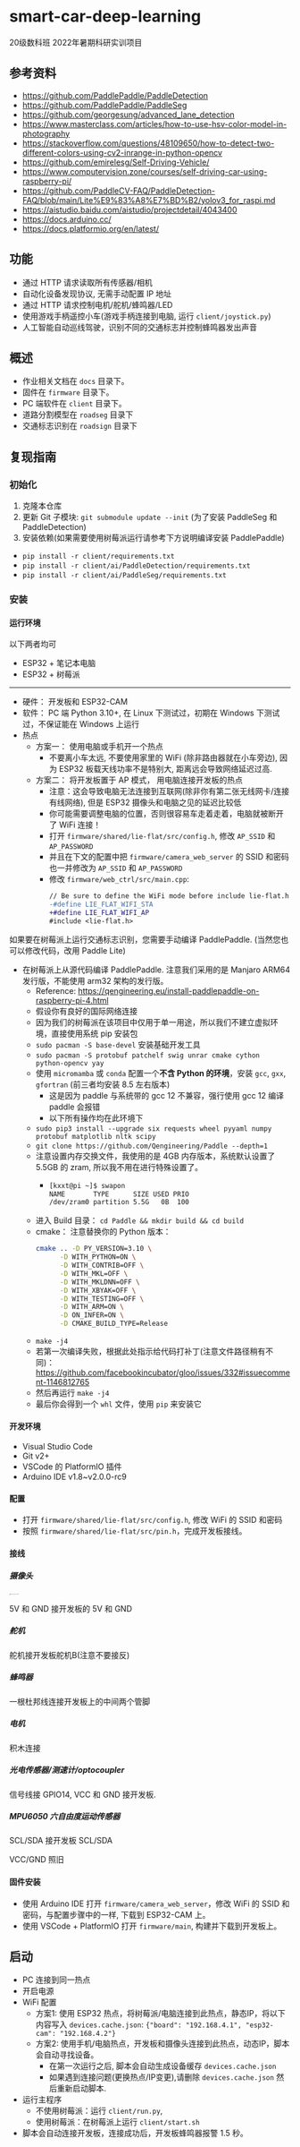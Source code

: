 # smart-car-deep-learning

20级数科班 2022年暑期科研实训项目

## 参考资料

- https://github.com/PaddlePaddle/PaddleDetection
- https://github.com/PaddlePaddle/PaddleSeg
- https://github.com/georgesung/advanced_lane_detection
- https://www.masterclass.com/articles/how-to-use-hsv-color-model-in-photography
- https://stackoverflow.com/questions/48109650/how-to-detect-two-different-colors-using-cv2-inrange-in-python-opencv
- https://github.com/emirelesg/Self-Driving-Vehicle/
- https://www.computervision.zone/courses/self-driving-car-using-raspberry-pi/
- https://github.com/PaddleCV-FAQ/PaddleDetection-FAQ/blob/main/Lite%E9%83%A8%E7%BD%B2/yolov3_for_raspi.md
- https://aistudio.baidu.com/aistudio/projectdetail/4043400
- https://docs.arduino.cc/
- https://docs.platformio.org/en/latest/

## 功能

- 通过 HTTP 请求读取所有传感器/相机
- 自动化设备发现协议, 无需手动配置 IP 地址
- 通过 HTTP 请求控制电机/舵机/蜂鸣器/LED
- 使用游戏手柄遥控小车(游戏手柄连接到电脑, 运行 `client/joystick.py`)
- 人工智能自动巡线驾驶，识别不同的交通标志并控制蜂鸣器发出声音

## 概述

- 作业相关文档在 `docs` 目录下。
- 固件在 `firmware` 目录下。
- PC 端软件在 `client` 目录下。
- 道路分割模型在 `roadseg` 目录下
- 交通标志识别在 `roadsign` 目录下


## 复现指南


### 初始化

1. 克隆本仓库
2. 更新 Git 子模块: `git submodule update --init` (为了安装 PaddleSeg 和 PaddleDetection)
3. 安装依赖(如果需要使用树莓派运行请参考下方说明编译安装 PaddlePaddle)
  - `pip install -r client/requirements.txt`
  - `pip install -r client/ai/PaddleDetection/requirements.txt`
  - `pip install -r client/ai/PaddleSeg/requirements.txt`

### 安装

#### 运行环境

以下两者均可
- ESP32 + 笔记本电脑
- ESP32 + 树莓派

---

- 硬件： 开发板和 ESP32-CAM
- 软件： PC 端 Python 3.10+, 在 Linux 下测试过，初期在 Windows 下测试过，不保证能在 Windows 上运行
- 热点
  - 方案一： 使用电脑或手机开一个热点
    - 不要离小车太远, 不要使用家里的 WiFi (除非路由器就在小车旁边), 因为 ESP32 板载天线功率不是特别大, 距离远会导致网络延迟过高.
  - 方案二： 将开发板置于 AP 模式， 用电脑连接开发板的热点
    - 注意：这会导致电脑无法连接到互联网(除非你有第二张无线网卡/连接有线网络), 但是 ESP32 摄像头和电脑之见的延迟比较低
    - 你可能需要调整电脑的位置，否则很容易车走着走着，电脑就被断开了 WiFi 连接！
    - 打开 `firmware/shared/lie-flat/src/config.h`, 修改 `AP_SSID` 和 `AP_PASSWORD`
    - 并且在下文的配置中把 `firmware/camera_web_server` 的 SSID 和密码 也一并修改为 `AP_SSID` 和 `AP_PASSWORD`
    - 修改 `firmware/web_ctrl/src/main.cpp`:
      ```diff
      // Be sure to define the WiFi mode before include lie-flat.h
      -#define LIE_FLAT_WIFI_STA
      +#define LIE_FLAT_WIFI_AP
      #include <lie-flat.h>
      ```

如果要在树莓派上运行交通标志识别，您需要手动编译 PaddlePaddle. (当然您也可以修改代码，改用 Paddle Lite)

- 在树莓派上从源代码编译 PaddlePaddle. 注意我们采用的是 Manjaro ARM64 发行版，不能使用 arm32 架构的发行版。
  - Reference: https://qengineering.eu/install-paddlepaddle-on-raspberry-pi-4.html
  - 假设你有良好的国际网络连接
  - 因为我们的树莓派在该项目中仅用于单一用途，所以我们不建立虚拟环境，直接使用系统 pip 安装包
  - `sudo pacman -S base-devel` 安装基础开发工具
  - `sudo pacman -S protobuf patchelf swig unrar cmake cython python-opencv yay`
  - 使用 `micromamba` 或 `conda` 配置一个**不含 Python 的环境**，安装 `gcc`, `gxx`, `gfortran` (前三者均安装 8.5 左右版本)
    - 这是因为 paddle 与系统带的 gcc 12 不兼容，强行使用 gcc 12 编译 paddle 会报错
    - 以下所有操作均在此环境下
  - `sudo pip3 install --upgrade six requests wheel pyyaml numpy protobuf matplotlib nltk scipy`
  - `git clone https://github.com/Qengineering/Paddle --depth=1`
  - 注意设置内存交换文件，我使用的是 4GB 内存版本，系统默认设置了 5.5GB 的 zram, 所以我不用在进行特殊设置了。
    - ```bash
      [kxxt@pi ~]$ swapon
      NAME       TYPE      SIZE USED PRIO
      /dev/zram0 partition 5.5G   0B  100
      ```
  - 进入 Build 目录： `cd Paddle && mkdir build && cd build`
  - cmake： 注意替换你的 Python 版本：
    ```bash
    cmake .. -D PY_VERSION=3.10 \
          -D WITH_PYTHON=ON \
          -D WITH_CONTRIB=OFF \
          -D WITH_MKL=OFF \
          -D WITH_MKLDNN=OFF \
          -D WITH_XBYAK=OFF \
          -D WITH_TESTING=OFF \
          -D WITH_ARM=ON \
          -D ON_INFER=ON \
          -D CMAKE_BUILD_TYPE=Release
    ```
  - `make -j4`
  - 若第一次编译失败，根据此处指示给代码打补丁(注意文件路径稍有不同)： https://github.com/facebookincubator/gloo/issues/332#issuecomment-1146812765
  - 然后再运行 `make -j4`
  - 最后你会得到一个 `whl` 文件，使用 `pip` 来安装它

#### 开发环境

- Visual Studio Code 
- Git v2+
- VSCode 的 PlatformIO 插件
- Arduino IDE v1.8~v2.0.0-rc9

#### 配置

- 打开 `firmware/shared/lie-flat/src/config.h`, 修改 WiFi 的 SSID 和密码
- 按照 `firmware/shared/lie-flat/src/pin.h`，完成开发板接线。

####  接线

##### 摄像头

<img src="README.assets/IMG_20220809_193332.jpg" alt="IMG_20220809_193332" style="zoom:10%;" />

5V 和 GND 接开发板的 5V 和 GND

##### 舵机

舵机接开发板舵机B(注意不要接反)

##### 蜂鸣器

一根杜邦线连接开发板上的中间两个管脚

##### 电机

积木连接

##### 光电传感器/测速计/optocoupler

信号线接 GPIO14, VCC 和 GND 接开发板.

##### MPU6050 六自由度运动传感器

SCL/SDA 接开发板 SCL/SDA

VCC/GND 照旧

#### 固件安装

- 使用 Arduino IDE 打开 `firmware/camera_web_server`，修改 WiFi 的 SSID 和密码，与配置步骤中的一样, 下载到 ESP32-CAM 上。
- 使用 VSCode + PlatformIO 打开 `firmware/main`, 构建并下载到开发板上。

## 启动

- PC 连接到同一热点
- 开启电源
- WiFi 配置
  - 方案1: 使用 ESP32 热点，将树莓派/电脑连接到此热点，静态IP，将以下内容写入 `devices.cache.json`: `{"board": "192.168.4.1", "esp32-cam": "192.168.4.2"}`
  - 方案2: 使用手机/电脑热点，开发板和摄像头连接到此热点，动态IP，脚本会自动寻找设备。
    - 在第一次运行之后, 脚本会自动生成设备缓存 `devices.cache.json`
    - 如果遇到连接问题(更换热点/IP变更),请删除 `devices.cache.json` 然后重新启动脚本.
- 运行主程序
  - 不使用树莓派：运行 `client/run.py`,
  - 使用树莓派：在树莓派上运行 `client/start.sh`
- 脚本会自动连接开发板，连接成功后，开发板蜂鸣器报警 1.5 秒。
